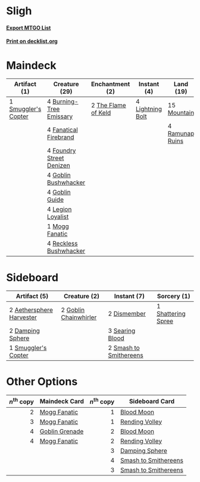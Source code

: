 # Sligh

#### [Export MTGO List](../collection/Sligh/Sligh.txt)
#### [Print on decklist.org](http://decklist.org/?deckmain=4%09Burning-Tree%20Emissary%0A2%09Devastating%20Summons%0A4%09Fanatical%20Firebrand%0A4%09Foundry%20Street%20Denizen%0A4%09Goblin%20Bushwhacker%0A3%09Goblin%20Grenade%0A4%09Goblin%20Guide%0A4%09Legion%20Loyalist%0A4%09Lightning%20Bolt%0A1%09Mogg%20Fanatic%0A15%09Mountain%0A4%09Ramunap%20Ruins%0A4%09Reckless%20Bushwhacker%0A1%09Smuggler's%20Copter%0A2%09The%20Flame%20of%20Keld&deckside=2%09Aethersphere%20Harvester%0A2%09Damping%20Sphere%0A2%09Dismember%0A2%09Goblin%20Chainwhirler%0A3%09Searing%20Blood%0A1%09Shattering%20Spree%0A2%09Smash%20to%20Smithereens%0A1%09Smuggler's%20Copter)
# Maindeck

|                                         Artifact (1)                                         |                                           Creature (29)                                           |                                       Enchantment (2)                                        |                                        Instant (4)                                        |                                        Land (19)                                         |                                          Sorcery (5)                                           |
|----------------------------------------------------------------------------------------------|---------------------------------------------------------------------------------------------------|----------------------------------------------------------------------------------------------|-------------------------------------------------------------------------------------------|------------------------------------------------------------------------------------------|------------------------------------------------------------------------------------------------|
|1 [Smuggler's Copter](http://gatherer.wizards.com/Pages/Card/Details.aspx?multiverseid=417808)|4 [Burning-Tree Emissary](http://gatherer.wizards.com/Pages/Card/Details.aspx?multiverseid=426032) |2 [The Flame of Keld](http://gatherer.wizards.com/Pages/Card/Details.aspx?multiverseid=443011)|4 [Lightning Bolt](http://gatherer.wizards.com/Pages/Card/Details.aspx?multiverseid=234704)|15 [Mountain](http://gatherer.wizards.com/Pages/Card/Details.aspx?multiverseid=439604)    |2 [Devastating Summons](http://gatherer.wizards.com/Pages/Card/Details.aspx?multiverseid=194927)|
|                                                                                              |4 [Fanatical Firebrand](http://gatherer.wizards.com/Pages/Card/Details.aspx?multiverseid=439758)   |                                                                                              |                                                                                           |4 [Ramunap Ruins](http://gatherer.wizards.com/Pages/Card/Details.aspx?multiverseid=430870)|3 [Goblin Grenade](http://gatherer.wizards.com/Pages/Card/Details.aspx?multiverseid=159731)     |
|                                                                                              |4 [Foundry Street Denizen](http://gatherer.wizards.com/Pages/Card/Details.aspx?multiverseid=438478)|                                                                                              |                                                                                           |                                                                                          |                                                                                                |
|                                                                                              |4 [Goblin Bushwhacker](http://gatherer.wizards.com/Pages/Card/Details.aspx?multiverseid=177501)    |                                                                                              |                                                                                           |                                                                                          |                                                                                                |
|                                                                                              |4 [Goblin Guide](http://gatherer.wizards.com/Pages/Card/Details.aspx?multiverseid=425921)          |                                                                                              |                                                                                           |                                                                                          |                                                                                                |
|                                                                                              |4 [Legion Loyalist](http://gatherer.wizards.com/Pages/Card/Details.aspx?multiverseid=366348)       |                                                                                              |                                                                                           |                                                                                          |                                                                                                |
|                                                                                              |1 [Mogg Fanatic](http://gatherer.wizards.com/Pages/Card/Details.aspx?multiverseid=234699)          |                                                                                              |                                                                                           |                                                                                          |                                                                                                |
|                                                                                              |4 [Reckless Bushwhacker](http://gatherer.wizards.com/Pages/Card/Details.aspx?multiverseid=407626)  |                                                                                              |                                                                                           |                                                                                          |                                                                                                |


# Sideboard

|                                           Artifact (5)                                            |                                          Creature (2)                                          |                                           Instant (7)                                           |                                        Sorcery (1)                                         |
|---------------------------------------------------------------------------------------------------|------------------------------------------------------------------------------------------------|-------------------------------------------------------------------------------------------------|--------------------------------------------------------------------------------------------|
|2 [Aethersphere Harvester](http://gatherer.wizards.com/Pages/Card/Details.aspx?multiverseid=423809)|2 [Goblin Chainwhirler](http://gatherer.wizards.com/Pages/Card/Details.aspx?multiverseid=443017)|2 [Dismember](http://gatherer.wizards.com/Pages/Card/Details.aspx?multiverseid=397830)           |1 [Shattering Spree](http://gatherer.wizards.com/Pages/Card/Details.aspx?multiverseid=97233)|
|2 [Damping Sphere](http://gatherer.wizards.com/Pages/Card/Details.aspx?multiverseid=443101)        |                                                                                                |3 [Searing Blood](http://gatherer.wizards.com/Pages/Card/Details.aspx?multiverseid=378483)       |                                                                                            |
|1 [Smuggler's Copter](http://gatherer.wizards.com/Pages/Card/Details.aspx?multiverseid=417808)     |                                                                                                |2 [Smash to Smithereens](http://gatherer.wizards.com/Pages/Card/Details.aspx?multiverseid=397795)|                                                                                            |


# Other Options

|*n*<sup>th</sup> copy|                                      Maindeck Card                                      |*n*<sup>th</sup> copy|                                        Sideboard Card                                         |
|--------------------:|-----------------------------------------------------------------------------------------|--------------------:|-----------------------------------------------------------------------------------------------|
|                    2|[Mogg Fanatic](http://gatherer.wizards.com/Pages/Card/Details.aspx?multiverseid=234699)  |                    1|[Blood Moon](http://gatherer.wizards.com/Pages/Card/Details.aspx?multiverseid=370419)          |
|                    3|[Mogg Fanatic](http://gatherer.wizards.com/Pages/Card/Details.aspx?multiverseid=234699)  |                    1|[Rending Volley](http://gatherer.wizards.com/Pages/Card/Details.aspx?multiverseid=394663)      |
|                    4|[Goblin Grenade](http://gatherer.wizards.com/Pages/Card/Details.aspx?multiverseid=159731)|                    2|[Blood Moon](http://gatherer.wizards.com/Pages/Card/Details.aspx?multiverseid=370419)          |
|                    4|[Mogg Fanatic](http://gatherer.wizards.com/Pages/Card/Details.aspx?multiverseid=234699)  |                    2|[Rending Volley](http://gatherer.wizards.com/Pages/Card/Details.aspx?multiverseid=394663)      |
|                     |                                                                                         |                    3|[Damping Sphere](http://gatherer.wizards.com/Pages/Card/Details.aspx?multiverseid=443101)      |
|                     |                                                                                         |                    4|[Smash to Smithereens](http://gatherer.wizards.com/Pages/Card/Details.aspx?multiverseid=397795)|
|                     |                                                                                         |                    3|[Smash to Smithereens](http://gatherer.wizards.com/Pages/Card/Details.aspx?multiverseid=397795)|

